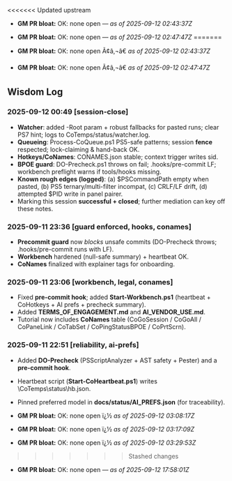 <<<<<<< Updated upstream

- **GM PR bloat:** OK: none open — _as of 2025-09-12 02:43:37Z_


- **GM PR bloat:** OK: none open — _as of 2025-09-12 02:47:47Z_
=======
﻿
- **GM PR bloat:** OK: none open Ã¢â‚¬â€ _as of 2025-09-12 02:43:37Z_


- **GM PR bloat:** OK: none open Ã¢â‚¬â€ _as of 2025-09-12 02:47:47Z_

## Wisdom Log
### 2025-09-12 00:49 [session-close]
- **Watcher**: added -Root param + robust fallbacks for pasted runs; clear PS7 hint; logs to CoTemps/status/watcher.log.
- **Queueing**: Process-CoQueue.ps1 PS5-safe patterns; session **fence** respected; lock-claiming & hand-back OK.
- **Hotkeys/CoNames**: CONAMES.json stable; context trigger writes sid.
- **BPOE guard**: DO-Precheck.ps1 throws on fail; .hooks/pre-commit LF; workbench preflight warns if tools/hooks missing.
- **Known rough edges (logged)**: (a) $PSCommandPath empty when pasted, (b) PS5 ternary/multi-filter incompat, (c) CRLF/LF drift, (d) attempted $PID write in panel pairer.
- Marking this session **successful + closed**; further mediation can key off these notes.
### 2025-09-11 23:36 [guard enforced, hooks, conames]
- **Precommit guard** now *blocks* unsafe commits (DO-Precheck throws; .hooks/pre-commit runs with LF).
- **Workbench** hardened (null-safe summary) + heartbeat OK.
- **CoNames** finalized with explainer tags for onboarding.
### 2025-09-11 23:06 [workbench, legal, conames]
- Fixed **pre-commit hook**; added **Start-Workbench.ps1** (heartbeat + CoHotkeys + AI prefs + precheck summary).
- Added **TERMS_OF_ENGAGEMENT.md** and **AI_VENDOR_USE.md**.
- Tutorial now includes **CoNames** table (CoGoSession / CoGoAll / CoPaneLink / CoTabSet / CoPingStatusBPOE / CoPrtScrn).
### 2025-09-11 22:51 [reliability, ai-prefs]
- Added **DO-Precheck** (PSScriptAnalyzer + AST safety + Pester) and a **pre-commit hook**.
- Heartbeat script (**Start-CoHeartbeat.ps1**) writes \CoTemps\status\hb.json\.
- Pinned preferred model in **docs/status/AI_PREFS.json** (for traceability).




- **GM PR bloat:** OK: none open ï¿½ _as of 2025-09-12 03:08:17Z_


- **GM PR bloat:** OK: none open ï¿½ _as of 2025-09-12 03:17:09Z_


- **GM PR bloat:** OK: none open ï¿½ _as of 2025-09-12 03:29:53Z_


>>>>>>> Stashed changes


- **GM PR bloat:** OK: none open — _as of 2025-09-12 17:58:01Z_
